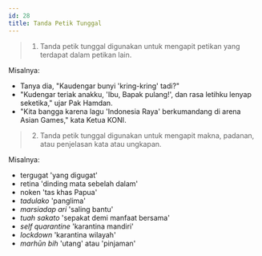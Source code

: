 ```yaml
---
id: 28
title: Tanda Petik Tunggal
---
```


> 1. Tanda petik tunggal digunakan untuk mengapit petikan yang terdapat dalam petikan lain.

Misalnya:

- Tanya dia, "Kaudengar bunyi 'kring-kring' tadi?"
- "Kudengar teriak anakku, 'Ibu, Bapak pulang!', dan rasa letihku lenyap seketika," ujar Pak Hamdan.
- "Kita bangga karena lagu 'Indonesia Raya' berkumandang di arena Asian Games," kata Ketua KONI.

> 2. Tanda petik tunggal digunakan untuk mengapit makna, padanan, atau penjelasan kata atau ungkapan.

Misalnya:

- tergugat 'yang digugat'
- retina 'dinding mata sebelah dalam'
- noken 'tas khas Papua'
- _tadulako_ 'panglima'
- _marsiadap ari_ 'saling bantu'
- _tuah sakato_ 'sepakat demi manfaat bersama'
- _self quarantine_ 'karantina mandiri'
- _lockdown_ 'karantina wilayah'
- _marhūn bih_ 'utang' atau 'pinjaman'

